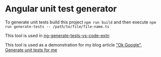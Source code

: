 # Angular unit test generator
To generate unit tests build this project `npm run build` and then execute `npm run generate-tests -- /path/to/file/file-name.ts`

This tool is used in [ng-generate-tests-vs-code-extn](https://github.com/kood-codes/ng-generate-tests-vs-code-extn)

This tool is used as a demonstration for my blog article ["Ok Google", Generate unit tests for me](https://blog.kood.dev/)
